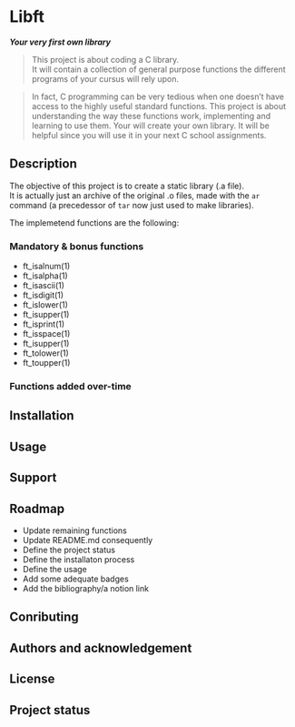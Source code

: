 #   Libft                               #
***Your very first own library***

>   This project is about coding a C library.  
It will contain a collection of general purpose functions the different programs of your cursus will
rely upon.

> In fact, C programming can be very tedious when one doesn’t have access to the highly useful
standard functions. This project is about understanding the way these functions work, implementing
and learning to use them. Your will create your own library. It will be helpful since you will use
it in your next C school assignments.

##  Description                         ##
The objective of this project is to create a static library (.a file).  
It is actually just an archive of the original .o files, made with the `ar` command (a precedessor
of `tar` now just used to make libraries).

The implemetend functions are the following:

### Mandatory & bonus functions         ###
*   ft_isalnum(1) 
*   ft_isalpha(1)
*   ft_isascii(1)
*   ft_isdigit(1)
*   ft_islower(1)
*   ft_isupper(1)
*   ft_isprint(1)
*   ft_isspace(1)
*   ft_isupper(1)
*   ft_tolower(1)
*   ft_toupper(1)

### Functions added over-time           ###


##  Installation                        ##
##  Usage                               ##
##  Support                             ##
##  Roadmap                             ##
*   Update remaining functions
*   Update README.md consequently
*   Define the project status
*   Define the installaton process
*   Define the usage
*   Add some adequate badges
*   Add the bibliography/a notion link

##  Conributing                         ##
##  Authors and acknowledgement         ##
##  License                             ##
##  Project status                      ##



